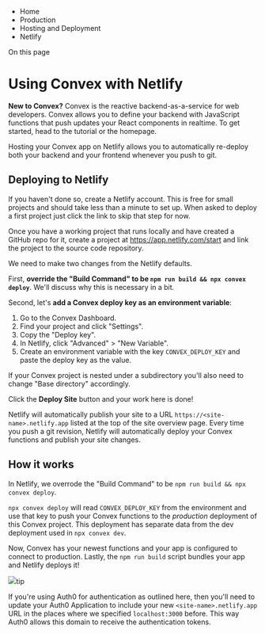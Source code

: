 <div>

<div>

<div>

<div>

-   Home
-   Production
-   Hosting and Deployment
-   Netlify

<div>

On this page

</div>

<div>

<div>

# Using Convex with Netlify

</div>

**New to Convex?** Convex is the reactive backend-as-a-service for web
developers. Convex allows you to define your backend with JavaScript
functions that push updates your React components in realtime. To get
started, head to the tutorial or the homepage.

Hosting your Convex app on Netlify allows you to automatically re-deploy
both your backend and your frontend whenever you push to git.

## Deploying to Netlify​

If you haven\'t done so, create a Netlify account. This is free for
small projects and should take less than a minute to set up. When asked
to deploy a first project just click the link to skip that step for now.

Once you have a working project that runs locally and have created a
GitHub repo for it, create a project at https://app.netlify.com/start
and link the project to the source code repository.

We need to make two changes from the Netlify defaults.

First, **override the \"Build Command\" to be
`npm run build && npx convex deploy`**. We\'ll discuss why this is
necessary in a bit.

Second, let\'s **add a Convex deploy key as an environment variable**:

1.  Go to the Convex Dashboard.
2.  Find your project and click \"Settings\".
3.  Copy the \"Deploy key\".
4.  In Netlify, click \"Advanced\" \> \"New Variable\".
5.  Create an environment variable with the key `CONVEX_DEPLOY_KEY` and
    paste the deploy key as the value.

If your Convex project is nested under a subdirectory you\'ll also need
to change \"Base directory\" accordingly.

Click the **Deploy Site** button and your work here is done!

Netlify will automatically publish your site to a URL
`https://<site-name>.netlify.app` listed at the top of the site overview
page. Every time you push a git revision, Netlify will automatically
deploy your Convex functions and publish your site changes.

## How it works​

In Netlify, we overrode the \"Build Command\" to be
`npm run build && npx convex deploy`.

`npx convex deploy` will read `CONVEX_DEPLOY_KEY` from the environment
and use that key to push your Convex functions to the *production*
deployment of this Convex project. This deployment has separate data
from the dev deployment used in `npx convex dev`.

Now, Convex has your newest functions and your app is configured to
connect to production. Lastly, the `npm run build` script bundles your
app and Netlify deploys it!

<div>

<div>

![](data:image/svg+xml;base64,PHN2Zz48cGF0aD48L3BhdGg+PC9zdmc+)tip

</div>

<div>

If you\'re using Auth0 for authentication as outlined here, then you\'ll
need to update your Auth0 Application to include your new
`<site-name>.netlify.app` URL in the places where we specified
`localhost:3000` before. This way Auth0 allows this domain to receive
the authentication tokens.

</div>

</div>

</div>

</div>

</div>

</div>

</div>
